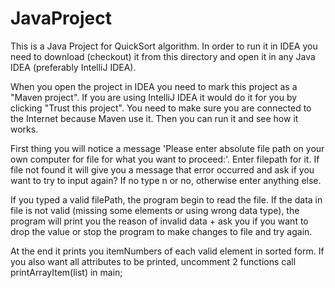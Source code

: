 # JavaProject

This is a Java Project for QuickSort algorithm.
In order to run it in IDEA you need to download (checkout) 
it from this directory and open it in any Java IDEA (preferably IntelliJ IDEA).

When you open the project in IDEA you need to mark this project as a "Maven project". 
If you are using IntelliJ IDEA it would do it for you by clicking "Trust this project".
You need to make sure you are connected to the Internet because Maven use it.
Then you can run it and see how it works.

First thing you will notice a message 'Please enter absolute file path 
on your own computer for file for what you want to proceed:'. Enter filepath for it. 
If file not found it will give you a message that error occurred and ask if you want to try 
to input again? If no type n or no, otherwise enter anything else.

If you typed a valid filePath, the program begin to read the file. If the data in file 
is not valid (missing some elements or using wrong data type), the program will print you 
the reason of invalid data + ask you if you want to drop the value or stop the program to 
make changes to file and try again.

At the end it prints you itemNumbers of each valid element in sorted form. If you also
want all attributes to be printed, uncomment 2 functions call printArrayItem(list) in main;